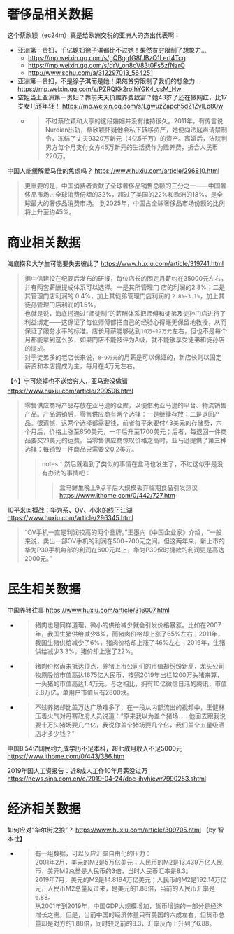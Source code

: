
# 奢侈品相关数据

这个蔡欣颖（ec24m）真是给欧洲交税的亚洲人的杰出代表啊：
- 亚洲第一贵妇，千亿媳妇徐子淇都比不过她！果然贫穷限制了想象力… 
  * https://mp.weixin.qq.com/s/gQBggfG8fJBzQ1Lert4Tcg
  * https://mp.weixin.qq.com/s/drV_on8oV83t0Fs5zfNzrQ
  * http://www.sohu.com/a/312297013_564251
- 亚洲第一贵妇，不是徐子淇而是她！果然贫穷限制了我们的想象力… https://mp.weixin.qq.com/s/PZRQKk2roIhYGK4_csM_Hw
- 空姐当上亚洲第一贵妇？靠前夫天价赡养费致富？她43岁了还在做网红，比17岁女儿还年轻！ https://mp.weixin.qq.com/s/LgwuzZapch5dZ1ZvlLp80w
  * > 不过蔡欣颖和大亨的这段婚姻并没有维持很久。2011年，有传言说Nurdian出轨，蔡欣颖怀疑他会私下转移资产，她便向法庭声请禁制令，冻结了丈夫9320万新元（4亿5千万）的资产。离婚后，法院判男方每个月支付女方45万新元的生活费作为赡养费，折合人民币220万。

中国人能缓解爱马仕的焦虑吗？ https://www.huxiu.com/article/296810.html
> 更重要的是，中国消费者贡献了全球奢侈品销售总额的三分之一——中国奢侈品市场占全球消费份额的32%，超过了美国的22%和欧洲的18%，是全球最大的奢侈品消费市场。 到2025年，中国占全球奢侈品市场份额的比例将上升至约45%。

# 商业相关数据

海底捞和大学生可能要失去彼此了 https://www.huxiu.com/article/319741.html
> 据中信建投在纪要后发布的研报，每位店长的固定月薪约在35000元左右，并有两套薪酬提成体系可以选择。一是其所管理门 店的利润的2.8%；二是其管理门店利润的 0.4%，加上其徒弟管理门店利润的 `2.8%~3.1%`，加上其徒孙管理门店利润的1.5%。
<br> 也就是说，海底捞通过“师徒制”的薪酬体系把师傅和徒弟及徒孙门店进行了利益绑定——这保证了每位师傅都把自己的经验心得毫无保留地教授，从而保证了服务水平的标准。店长月薪能够达到`10万~12万元`左右，但也不是每个月都能拿到这么多，如果门店不能被评为A级，就不能够享受徒弟和徒孙店的提成。
<br> 对于徒弟多的老店长来说，`8~9万元`的月薪是可以保证的，新店长则以固定薪资和本店提成为主，每月在4万元左右。

【:star:】宁可烧掉也不送给穷人，亚马逊没做错 https://www.huxiu.com/article/299506.html
> 零售供应商将产品存放在亚马逊的仓库，以便借助亚马逊的平台、物流销售产品。产品滞销后，零售供应商有两个选择：一是继续存放；二是退回产品。很遗憾，这两个选择都需要钱，前者每平米要付43美元的存储费，六个月后，价格上涨至850美元，一年后升至1700美元；后者，每退回一件商品要交21美元的运费。当零售供应商惊叹价格之高时，亚马逊提供了第三种选择：每销毁一件商品只需要交0.2美元。
>> notes：然后就看到了类似的事情在盒马也发生了，不过这似乎是没有办法的事情吧：
>>> 盒马鲜生晚上9点半后大规模丢弃临期食品引发热议 https://www.ithome.com/0/442/727.htm

10平米肉搏战：华为系、OV、小米的线下江湖 https://www.huxiu.com/article/296345.html
> “OV手机一直是利润较高的两个品牌。”王墨向《中国企业家》介绍，“一般来说，卖出一部OV手机的利润在500~700元之间。但这两年来，新上市的华为P30手机每部的利润在600元以上，华为P30保时捷款的利润更是高达2000元。”

# 民生相关数据

中国养猪往事 https://www.huxiu.com/article/316007.html
- > 猪肉也是同样道理，微小的供给减少就会引发价格暴涨。比如在2007年，我国生猪供给减少8%，而猪肉价格却上涨了65%左右；2011年，我国生猪供给减少了6%，猪肉价格却上涨了46%左右；2016年，生猪供给减少3.3%，猪价却上涨了22%。
- > 猪肉价格尚未抵达顶点，养猪上市公司们的市值却纷纷新高，龙头公司牧原股份市值高达1675亿人民币，按照2019年出栏1200万头猪来算，一头猪的市值高达1.4万元。与之相比，拥有10亿微信日活的腾讯，市值2.8万亿，单用户市值只有2800块。
- > 不过养猪却比盖万达广场难多了，在一段从内部流出的视频中，王健林压着火气对丹寨政府人员说道：“原来我以为盖个猪场……他回去跟我说要十万头猪场要几个亿，我说你盖个猪场要几个亿，我们盖个五星级酒店才多少钱？”

中国8.54亿网民约九成学历不足本科，超七成月收入不足5000元 https://www.ithome.com/0/443/386.htm

2019年国人工资报告：近8成人工作10年月薪没过万 https://news.sina.com.cn/c/2019-04-24/doc-ihvhiewr7990253.shtml

# 经济相关数据

如何应对“华尔街之狼”？ https://www.huxiu.com/article/309705.html  【by 智本社】
- > 有一组数据，可以反应汇率自由化的压力：
<br> 2001年2月，美元的M2是5万亿美元；人民币的M2是13.439万亿人民币，美元M2总量是人民币的3倍，当时人民币汇率是8.3。
<br> 2019年7月，美元的M2是14.8194万亿美元；人民币的M2是192.14万亿元，人民币M2总量反过来，是美元的1.88倍，当前的人民币汇率是6.88。
<br> 从2001年到2019年，中国GDP大规模增加，货币增速的一部分是经济增长之需。但是，当前中国的经济体量只有美国的六成左右，但货币总量却是对方的1.88倍，同时较之前的8.3，汇率反而上升到了6.88。

